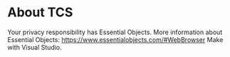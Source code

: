 # About TCS
Your privacy responsibility has Essential Objects.
More information about Essential Objects: https://www.essentialobjects.com/#WebBrowser
Make with Visual Studio.
